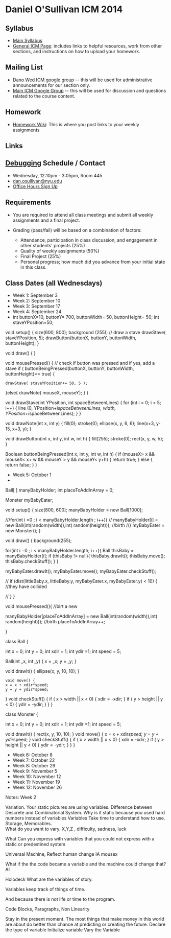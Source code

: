 Daniel O'Sullivan ICM 2014
========================================

Syllabus
--------
- [Main Syllabus](https://github.com/ITPNYU/ICM-2014/blob/master/Syllabus-2014-All.md)
- [General ICM Page](https://github.com/ITPNYU/ICM-2014/blob/master/README.md): includes links to helpful resources, work from other sections, and instructions on how to upload your homework.

Mailing List
------------
- [Dano Wed ICM google group](https://groups.google.com/a/nyu.edu/d/forum/dano-wed-icm-f14-group) -- this will be used for administrative announcements for our section only.
- [Main ICM Google Group](https://groups.google.com/a/itp.nyu.edu/group/icm) -- this will be used for discussion and questions related to the course content.

Homework
--------
- [Homework Wiki](https://github.com/ITPNYU/ICM-2014/wiki/Homework-Dano-Wednesday): This is where you post links to your weekly assignments

Links
--------
[Debugging]( https://vimeo.com/channels/debugging)
Schedule / Contact
------------------
- Wednesday, 12:10pm - 3:05pm, Room 445
- dan.osullivan@nyu.edu
- [Office Hours Sign Up](https://www.google.com/calendar/selfsched?sstoken=UVBlTFZhOVNCTmF0fGRlZmF1bHR8MmU2NTM4NjJmOTJiNTUwM2M0YTBmMzcyZDM4NjRkNmQ)

Requirements
------------
- You are required to attend all class meetings and submit all weekly assignments and a final project.

- Grading (pass/fail) will be based on a combination of factors:
    - Attendance, participation in class discussion, and engagement in other students' projects (25%)
    - Quality of weekly assignments (50%) 
    - Final Project (25%)
    - Personal progress; how much did you advance from your initial state in this class.

Class Dates (all Wednesdays)
-----------
- Week 1: September 3
- Week 2: September 10
- Week 3: September 17
- Week 4: September 24
- int buttonX=10, buttonY= 700, buttonWidth= 50, buttonHeight= 50;
int staveYPosition=50;

void setup() {
  size(600, 800);
  background (255);
  // draw a stave
  drawStave( staveYPosition, 5);
  drawButton(buttonX, buttonY, buttonWidth, buttonHeight);
}

void draw() {
}

void mousePressed() {
  // check if button was pressed and if yes, add a stave
  if ( buttonBeingPressed(buttonX, buttonY, buttonWidth, buttonHeight)== true) {

    drawStave( staveYPosition+= 50, 5 );
  }else{
     drawNote( mouseX, mouseY);
  }
}

void drawStave(int YPosition, int spaceBetweenLines) {
  for (int i = 0; i < 5; i++) {
    line (0, YPosition+i*spaceBetweenLines, width, YPosition+i*spaceBetweenLines);
  }
}

void drawNote(int x, int y) {
  fill(0);
  stroke(0);
  ellipse(x, y, 6, 6);
  line(x+3, y-15, x+3, y);
}

void drawButton(int x, int y, int w, int h) {
  fill(255);
  stroke(0);
  rect(x, y, w, h);
}

Boolean buttonBeingPressed(int x, int y, int w, int h) {
  if (mouseX> x && mouseX< x+ w && mouseY > y && mouseY< y+h) {
    return true;
  } else {
    return false;
  }
}
- Week 5: October 1
- 

Ball[ ] manyBabyHolder;
int placeToAddInArray = 0;

Monster myBabyEater;

void setup() {
  size(800, 600);
  manyBabyHolder = new Ball[1000];
  
  ///for(int i =0 ; i < manyBabyHolder.length ; i++){
    // manyBabyHolder[i] = new Ball(int(random(width)),int( random(height)));  //birth
  //}
  myBabyEater = new Monster();
}

void draw() {
  background(255);

 for(int i =0 ; i < manyBabyHolder.length; i++){
   Ball thisBaby = manyBabyHolder[i];
   if (thisBaby != null){
     thisBaby.drawIt();
    thisBaby.move();
    thisBaby.checkStuff();
   }
 }


  myBabyEater.drawIt();
  myBabyEater.move();
  myBabyEater.checkStuff();

  
 // if (dist(littleBaby.x, littleBaby.y, myBabyEater.x, myBabyEater.y) < 10) {
    //they have collided
   
 // }
}

void mousePressed(){
  //birt a new 
  
  manyBabyHolder[placeToAddInArray] = new Ball(int(random(width)),int( random(height)));  //birth
  placeToAddInArray++;
  
}

class Ball {

  int x = 0;
  int y = 0;
  int xdir = 1;
  int ydir =1;
  int speed = 5;


  Ball(int _x, int _y) {
    x = _x;
    y = _y;
  }

  void drawIt() {
    ellipse(x, y, 10, 10);
  }
  
    void move() {
    x = x + xdir*speed;
    y = y + ydir*speed;
  }
  void checkStuff() {
    if ( x > width || x < 0) {
      xdir = -xdir;
    }
    if ( y > height || y < 0) {
      ydir = -ydir;
    }
  }
}


class Monster {

  int x = 0;
  int y = 0;
  int xdir = 1;
  int ydir =1;
  int speed = 5;

  void drawIt() {
    rect(x, y, 10, 10);
  }
  void move() {
    x = x + xdir*speed;
    y = y + ydir*speed;
  }
  void checkStuff() {
    if ( x > width || x < 0) {
      xdir = -xdir;
    }
    if ( y > height || y < 0) {
      ydir = -ydir;
    }
  }
}


- Week 6: October 8
- Week 7: October 22
- Week 8: October 29
- Week 9: November 5 
- Week 10: November 12
- Week 11: November 19
- Week 12: November 26


Notes: Week 2

Variation.
Your static pictures are using variables.
Difference between Descrete and Combinatorial System.
Why is it static because you used hard numbers instead of variables
Variables Take time to understand how to use.  Storage, Memorables.  
What do you want to vary.  X,Y,Z ,  difficulty, sadness, luck

What Can you express with variables that you could not express with a static or predestined system

Universal Machine,  Reflect human change IA  mousex

What if the the code became a variable and the machine could change that?  AI

Holodeck What are the variables of story.

Variables keep track of things of time. 

And because there is not life or time to the program.

Code Blocks, Paragraphs,  Non Linearity

Stay in the present moment.
The most things that make money in this world are about do better than chance at predicting or creating the future.
Declare the type of variable
Initialize variable
Vary the Variable
